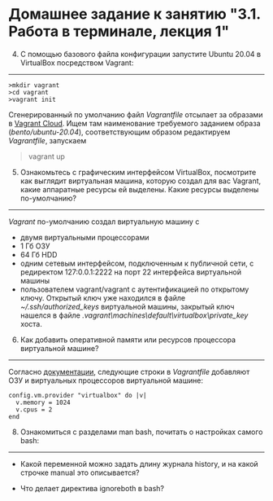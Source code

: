 Домашнее задание к занятию "3.1. Работа в терминале, лекция 1"
===
4. С помощью базового файла конфигурации запустите Ubuntu 20.04 в VirtualBox посредством Vagrant:
---

    >mkdir vagrant
    >cd vagrant
    >vagrant init
Сгенерированный по умолчанию файл _Vagrantfile_ отсылает за образами в [Vagrant Cloud](https://vagrantcloud.com/search). Ищем там наименование требуемого заданием образа (*bento/ubuntu-20.04*), соответствующим образом редактируем _Vagrantfile_, запускаем 

>vagrant up
    
5.  Ознакомьтесь с графическим интерфейсом VirtualBox, посмотрите как выглядит виртуальная машина, которую создал для вас Vagrant, какие аппаратные ресурсы ей выделены. Какие ресурсы выделены по-умолчанию?
---
  *Vagrant* по-умолчанию создал виртуальную машину с 
 - двумя виртуальными процессорами
 - 1 Гб ОЗУ
 - 64 Гб HDD
 - одним сетевым интерфейсом, подключенным к публичной сети, с редиректом 127:0.0.1:2222 на порт 22 интерфейса виртуальной машины
 - пользователем vagrant/vagrant с аутентификацией по открытому ключу. Открытый ключ уже находился в файле *~/.ssh/authorized_keys* виртуальной машины, закрытый ключ нашелся в файле *.vagrant\machines\default\virtualbox\private_key* хоста.
6. Как добавить оперативной памяти или ресурсов процессора виртуальной машине?
---
Согласно [документации](https://www.vagrantup.com/docs/providers/virtualbox/configuration), следующие строки в _Vagrantfile_ добавляют ОЗУ и виртуальных процессоров виртуальной машине:

    config.vm.provider "virtualbox" do |v|
      v.memory = 1024
      v.cpus = 2
    end

8. Ознакомиться с разделами man bash, почитать о настройках самого bash:
---
 - Какой переменной можно задать длину журнала history, и на какой строчке manual это описывается?
 
 - Что делает директива ignoreboth в bash?
